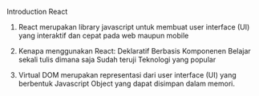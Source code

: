 Introduction React

1. React merupakan library javascript untuk membuat user interface (UI) yang interaktif dan cepat pada web maupun mobile

2. Kenapa menggunakan React:
    Deklaratif
    Berbasis Komponenen
    Belajar sekali tulis dimana saja
    Sudah teruji
    Teknologi yang popular

3. Virtual DOM merupakan representasi dari user interface (UI) yang berbentuk Javascript Object yang dapat disimpan dalam memori.